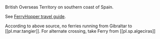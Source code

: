 
British Overseas Territory on southern coast of Spain.

See [FerryHopper travel guide](https://www.ferryhopper.com/en/destinations/gibraltar). 

According to above source, no ferries running from Gibraltar to [[pl.mar.tangier]]. For alternate crossing, take Ferry from [[pl.sp.algeciras]]